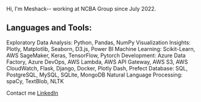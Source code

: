 Hi, I'm Meshack-- working at NCBA Group since July 2022.

## Languages and Tools:
Exploratory Data Analysis: Python, Pandas, NumPy
Visualization Insights: Plotly, Matplotlib, Seaborn, D3.js, Power BI
Machine Learning: Scikit-Learn, AWS SageMaker, Keras, TensorFlow, Pytorch
Development: Azure Data Factory, Azure DevOps, AWS Lambda, AWS API Gateway, AWS S3, AWS CloudWatch, Flask, Django, Docker, Plotly Dash, Prefect
Database: SQL, PostgreSQL, MySQL, SQLite, MongoDB
Natural Language Processing: spaCy, TextBlob, NLTK

Contact me
[LinkedIn](https://www.linkedin.com/in/meshack-kitonga-94336a121/)
